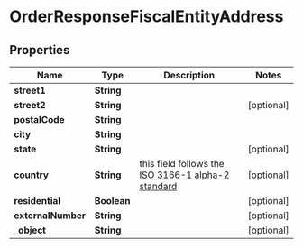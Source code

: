 

# OrderResponseFiscalEntityAddress


## Properties

| Name | Type | Description | Notes |
|------------ | ------------- | ------------- | -------------|
|**street1** | **String** |  |  |
|**street2** | **String** |  |  [optional] |
|**postalCode** | **String** |  |  |
|**city** | **String** |  |  |
|**state** | **String** |  |  [optional] |
|**country** | **String** | this field follows the [ISO 3166-1 alpha-2 standard](https://en.wikipedia.org/wiki/ISO_3166-1_alpha-2) |  [optional] |
|**residential** | **Boolean** |  |  [optional] |
|**externalNumber** | **String** |  |  [optional] |
|**_object** | **String** |  |  [optional] |




